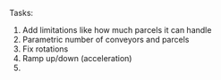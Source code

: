 Tasks:

1. Add limitations like how much parcels it can handle
2. Parametric number of conveyors and parcels
3. Fix rotations
4. Ramp up/down (acceleration)
5. 